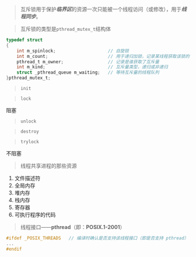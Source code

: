 

> 互斥锁用于保护***临界区***的资源一次只能被一个线程访问（或修改），用于***线程同步***。



> 互斥锁的类型是`pthread_mutex_t`结构体

```c
typedef struct
{
    int m_spinlock;                    // 自旋锁
    int m_count;                       // 用于递归加锁，记录某线程获取该锁的次数
    pthread_t m_owner;                 // 记录是谁获取了互斥量
    int m_kind;                        // 互斥量类型，递归或非递归
    struct _pthread_queue m_waiting;   // 等待互斥量的线程队列
}pthread_mutex_t; 
```



> `init`



> `lock`

阻塞

> `unlock`



> `destroy`



> `trylock`

不阻塞

>





> 线程共享进程的那些资源

1. 文件描述符
2. 全局内存
3. 堆内存
4. 栈内存
5. 寄存器
6. 可执行程序的代码



> 线程接口——**pthread**（即：**POSIX.1-2001**）

```c
#ifdef _POSIX_THREADS   // 编译时确认是否支持该线程接口（即是否支持 pthread）
...
#endif
```